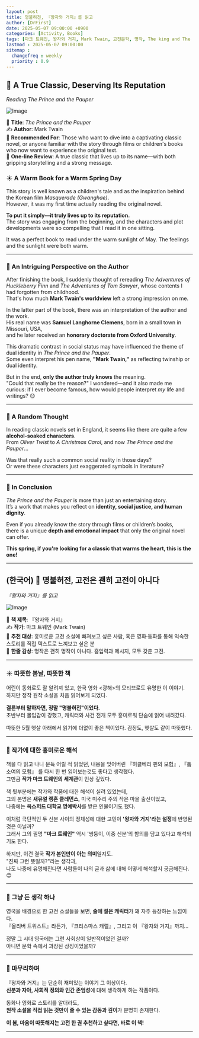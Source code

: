 ```yaml
---
layout: post
title: 명불허전, 『왕자와 거지』를 읽고
author: [DrFirst]
date: 2025-05-07 09:00:00 +0900
categories: [Activity, Books]
tags: [마크 트웨인, 왕자와 거지, Mark Twain, 고전문학, 명작, The king and The pauper, Samuel Langhorne Clemens, 새뮤얼 랭혼 클레먼스]
lastmod : 2025-05-07 09:00:00
sitemap :
  changefreq : weekly
  priority : 0.9
---
```



## 👑 A True Classic, Deserving Its Reputation  
_Reading *The Prince and the Pauper*_

![Image](https://github.com/user-attachments/assets/615120c5-647f-44b9-a1d7-313225a03ada)

📖 **Title**: *The Prince and the Pauper*  
✍️ **Author**: Mark Twain  
🎯 **Recommended For**: Those who want to dive into a captivating classic novel, or anyone familiar with the story through films or children's books who now want to experience the original text.  
🌟 **One-line Review**: A true classic that lives up to its name—with both gripping storytelling and a strong message.

### ☀️ A Warm Book for a Warm Spring Day

This story is well known as a children's tale and as the inspiration behind the Korean film *Masquerade (Gwanghae)*.  
However, it was my first time actually reading the original novel.  

**To put it simply—it truly lives up to its reputation.**  
The story was engaging from the beginning, and the characters and plot developments were so compelling that I read it in one sitting.  

It was a perfect book to read under the warm sunlight of May. The feelings and the sunlight were both warm.

---

### 🧠 An Intriguing Perspective on the Author

After finishing the book, I suddenly thought of rereading *The Adventures of Huckleberry Finn* and *The Adventures of Tom Sawyer*, whose contents I had forgotten from childhood.  
That's how much **Mark Twain's worldview** left a strong impression on me.  

In the latter part of the book, there was an interpretation of the author and the work.  
His real name was **Samuel Langhorne Clemens**, born in a small town in Missouri, USA,  
and he later received an **honorary doctorate from Oxford University**.

This dramatic contrast in social status may have influenced the theme of dual identity in *The Prince and the Pauper*.  
Some even interpret his pen name, **"Mark Twain,"** as reflecting twinship or dual identity.

But in the end, **only the author truly knows** the meaning.  
"Could that really be the reason?" I wondered—and it also made me curious: if I ever become famous, how would people interpret *my* life and writings? 😊

---

### 🤔 A Random Thought

In reading classic novels set in England, it seems like there are quite a few **alcohol-soaked characters**.  
From *Oliver Twist* to *A Christmas Carol*, and now *The Prince and the Pauper*…

Was that really such a common social reality in those days?  
Or were these characters just exaggerated symbols in literature?

---

### 📌 In Conclusion

*The Prince and the Pauper* is more than just an entertaining story.  
It’s a work that makes you reflect on **identity, social justice, and human dignity**.

Even if you already know the story through films or children’s books,  
there is a unique **depth and emotional impact** that only the original novel can offer.

**This spring, if you're looking for a classic that warms the heart, this is the one!**


---

## (한국어) 👑 명불허전, 고전은 괜히 고전이 아니다
_『왕자와 거지』를 읽고_

![Image](https://github.com/user-attachments/assets/615120c5-647f-44b9-a1d7-313225a03ada)

📖 **책 제목**: 『왕자와 거지』  
✍️ **작가**: 마크 트웨인 (Mark Twain)  
🎯 **추천 대상**: 흥미로운 고전 소설에 빠져보고 싶은 사람, 혹은 영화·동화를 통해 익숙한 스토리를 직접 텍스트로 느껴보고 싶은 분  
🌟 **한줄 감상**: 명작은 괜히 명작이 아니다. 흡입력과 메시지, 모두 갖춘 고전.

---

### ☀️ 따뜻한 봄날, 따뜻한 책

어린이 동화로도 잘 알려져 있고, 한국 영화 <광해>의 모티브로도 유명한 이 이야기.  
하지만 정작 원작 소설을 처음 읽어보게 되었다.  

**결론부터 말하자면, 정말 "명불허전"이었다.**  
초반부터 몰입감이 강했고, 캐릭터와 사건 전개 모두 흥미로워 단숨에 읽어 내려갔다.  

따뜻한 5월 햇살 아래에서 읽기에 더없이 좋은 책이었다. 감정도, 햇살도 같이 따뜻했다.

---

### 🧠 작가에 대한 흥미로운 해석

책을 다 읽고 나니 문득 어릴 적 읽었던, 내용을 잊어버린
『허클베리 핀의 모험』, 『톰 소여의 모험』 를 다시 한 번 읽어보는것도 좋다고 생각했다.  
그만큼 **작가 마크 트웨인의 세계관**이 인상 깊었다.  

책 뒷부분에는 작가와 작품에 대한 해석이 실려 있었는데,  
그의 본명은 **새뮤얼 랭혼 클레먼스**, 미국 미주리 주의 작은 마을 출신이었고,  
나중에는 **옥스퍼드 대학교 명예박사**를 받은 인물이기도 했다.

이처럼 극단적인 두 신분 사이의 정체성에 대한 고민이 **'왕자와 거지'라는 설정**에 반영된 것은 아닐까?  
그래서 그의 필명 **"마크 트웨인"** 역시 '쌍둥이, 이중 신분'의 함의를 담고 있다고 해석되기도 한다.

하지만, 이건 결국 **작가 본인만이 아는 의미**일지도.  
"진짜 그런 뜻일까?"라는 생각과,  
나도 나중에 유명해진다면 사람들이 나의 글과 삶에 대해 어떻게 해석할지 궁금해진다. 😊

---

### 🤔 그냥 든 생각 하나

영국을 배경으로 한 고전 소설들을 보면, **술에 절은 캐릭터**가 꽤 자주 등장하는 느낌이다.  
『올리버 트위스트』라든가, 『크리스마스 캐럴』, 그리고 이 『왕자와 거지』까지…

정말 그 시대 영국에는 그런 사회상이 일반적이었던 걸까?  
아니면 문학 속에서 과장된 상징이었을까?

---

### 📌 마무리하며

『왕자와 거지』는 단순히 재미있는 이야기 그 이상이다.  
**신분과 자아, 사회적 정의와 인간 존엄성**에 대해 생각하게 하는 작품이다.  

동화나 영화로 스토리를 알더라도,  
**원작 소설을 직접 읽는 것만이 줄 수 있는 감동과 깊이**가 분명히 존재한다.  

**이 봄, 마음이 따뜻해지는 고전 한 권 추천하고 싶다면, 바로 이 책!**

---
